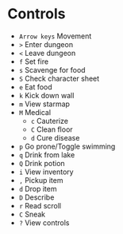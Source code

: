 # Controls
- `Arrow keys` Movement
- `>` Enter dungeon
- `<` Leave dungeon
- `f` Set fire
- `s` Scavenge for food
- `S` Check character sheet
- `e` Eat food
- `k` Kick down wall
- `m` View starmap
- `M` Medical
	- `c` Cauterize
	- `C` Clean floor
	- `d` Cure disease
- `p` Go prone/Toggle swimming
- `q` Drink from lake
- `Q` Drink potion
- `i` View inventory
- `,` Pickup item
- `d` Drop item
- `D` Describe
- `r` Read scroll
- `C` Sneak
- `?` View controls
